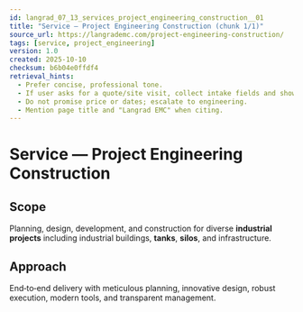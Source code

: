 ```yaml
---
id: langrad_07_13_services_project_engineering_construction__01
title: "Service — Project Engineering Construction (chunk 1/1)"
source_url: https://langrademc.com/project-engineering-construction/
tags: [service, project_engineering]
version: 1.0
created: 2025-10-10
checksum: b6b04e0ffdf4
retrieval_hints:
  - Prefer concise, professional tone.
  - If user asks for a quote/site visit, collect intake fields and show WhatsApp CTA.
  - Do not promise price or dates; escalate to engineering.
  - Mention page title and "Langrad EMC" when citing.
---
```


# Service — Project Engineering Construction

## Scope
Planning, design, development, and construction for diverse **industrial projects** including industrial buildings, **tanks**, **silos**, and infrastructure.

## Approach
End‑to‑end delivery with meticulous planning, innovative design, robust execution, modern tools, and transparent management.
